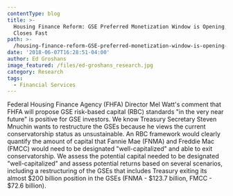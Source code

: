 ```yaml
---
contentType: blog
title: >-
  Housing Finance Reform: GSE Preferred Monetization Window is Opening, but
  Closes Fast
path: >-
  /housing-finance-reform-GSE-preferred-monetization-window-is-opening-but-closes-fast
date: '2018-06-07T16:28:51-04:00'
author: Ed Groshans
image_featured: /files/ed-groshans_research.jpg
category: Research
tags:
  - Financial Services
---
```

Federal Housing Finance Agency (FHFA) Director Mel Watt's comment that FHFA will propose GSE risk-based capital (RBC) standards "in the very near future" is positive for GSE investors. We know Treasury Secretary Steven Mnuchin wants to restructure the GSEs because he views the current conservatorship status as unsustainable. An RBC framework
would clearly quantify the amount of capital that Fannie Mae (FNMA) and Freddie Mac (FMCC) would need to be designated "well-capitalized" and able to exit conservatorship. We assess the potential capital needed to be designated "well-capitalized" and assess potential returns based on several scenarios, including a restructuring of the GSEs that includes Treasury exiting its almost $200 billion position in the GSEs (FNMA - $123.7
billion, FMCC - $72.6 billion).
